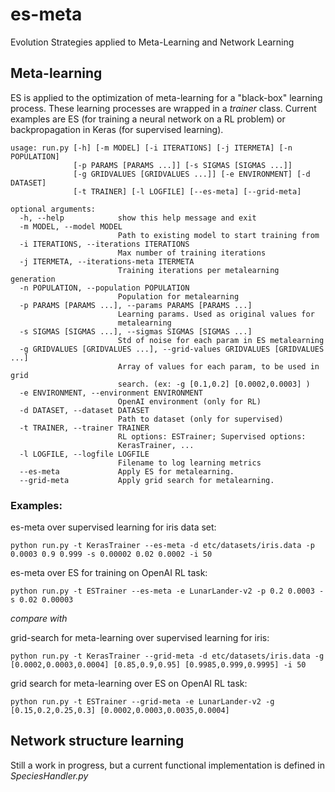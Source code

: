 # es-meta

Evolution Strategies applied to Meta-Learning and Network Learning

## Meta-learning

ES is applied to the optimization of meta-learning for a "black-box" learning process. These learning processes are wrapped in a *trainer* class. Current examples are ES (for training a neural network on a RL problem) or backpropagation in Keras (for supervised learning).


```
usage: run.py [-h] [-m MODEL] [-i ITERATIONS] [-j ITERMETA] [-n POPULATION]
              [-p PARAMS [PARAMS ...]] [-s SIGMAS [SIGMAS ...]]
              [-g GRIDVALUES [GRIDVALUES ...]] [-e ENVIRONMENT] [-d DATASET]
              [-t TRAINER] [-l LOGFILE] [--es-meta] [--grid-meta]

optional arguments:
  -h, --help            show this help message and exit
  -m MODEL, --model MODEL
                        Path to existing model to start training from
  -i ITERATIONS, --iterations ITERATIONS
                        Max number of training iterations
  -j ITERMETA, --iterations-meta ITERMETA
                        Training iterations per metalearning generation
  -n POPULATION, --population POPULATION
                        Population for metalearning
  -p PARAMS [PARAMS ...], --params PARAMS [PARAMS ...]
                        Learning params. Used as original values for
                        metalearning
  -s SIGMAS [SIGMAS ...], --sigmas SIGMAS [SIGMAS ...]
                        Std of noise for each param in ES metalearning
  -g GRIDVALUES [GRIDVALUES ...], --grid-values GRIDVALUES [GRIDVALUES ...]
                        Array of values for each param, to be used in grid
                        search. (ex: -g [0.1,0.2] [0.0002,0.0003] )
  -e ENVIRONMENT, --environment ENVIRONMENT
                        OpenAI environment (only for RL)
  -d DATASET, --dataset DATASET
                        Path to dataset (only for supervised)
  -t TRAINER, --trainer TRAINER
                        RL options: ESTrainer; Supervised options:
                        KerasTrainer, ...
  -l LOGFILE, --logfile LOGFILE
                        Filename to log learning metrics
  --es-meta             Apply ES for metalearning.
  --grid-meta           Apply grid search for metalearning.

```

### Examples:

es-meta over supervised learning for iris data set:
```
python run.py -t KerasTrainer --es-meta -d etc/datasets/iris.data -p 0.0003 0.9 0.999 -s 0.00002 0.02 0.0002 -i 50
```

es-meta over ES for training on OpenAI RL task:
```
python run.py -t ESTrainer --es-meta -e LunarLander-v2 -p 0.2 0.0003 -s 0.02 0.00003
``` 

*compare with*

grid-search for meta-learning over supervised learning for iris:
```
python run.py -t KerasTrainer --grid-meta -d etc/datasets/iris.data -g [0.0002,0.0003,0.0004] [0.85,0.9,0.95] [0.9985,0.999,0.9995] -i 50
```

grid search for meta-learning over ES on OpenAI RL task:
```
python run.py -t ESTrainer --grid-meta -e LunarLander-v2 -g [0.15,0.2,0.25,0.3] [0.0002,0.0003,0.0035,0.0004]
```

## Network structure learning
Still a work in progress, but a current functional implementation is defined in *SpeciesHandler.py*